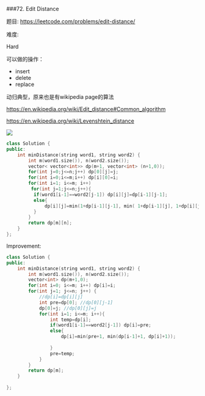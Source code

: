###72. Edit Distance

题目:
<https://leetcode.com/problems/edit-distance/>


难度:

Hard

可以做的操作：

- insert
- delete
- replace

动归典型，原来也是有wikipedia page的算法

<https://en.wikipedia.org/wiki/Edit_distance#Common_algorithm>

<https://en.wikipedia.org/wiki/Levenshtein_distance>


![](https://wikimedia.org/api/rest_v1/media/math/render/svg/1deeeaebff36dc4bdc79778bcafe0ec17ce63f83)

```c++
class Solution {
public:
    int minDistance(string word1, string word2) {
        int m(word1.size()), n(word2.size());
        vector< vector<int>> dp(m+1, vector<int> (n+1,0));
        for(int j=0;j<=n;j++) dp[0][j]=j;
        for(int i=0;i<=m;i++) dp[i][0]=i;
        for(int i=1; i<=m; i++)
         for(int j=1;j<=n;j++){
          if(word1[i-1]==word2[j-1]) dp[i][j]=dp[i-1][j-1];
          else{
              dp[i][j]=min(1+dp[i-1][j-1], min( 1+dp[i-1][j], 1+dp[i][j-1]) );
          }
        }
        return dp[m][n];
    }
};
```

Improvement:

```c++
class Solution {
public:
    int minDistance(string word1, string word2) {
        int m(word1.size()), n(word2.size());
        vector<int> dp(m+1,0);
        for(int i=0; i<=m; i++) dp[i]=i;
        for(int j=1; j<=n; j++) {
            //dp[i]=dp[i][j]
            int pre=dp[0]; //dp[0][j-1]
            dp[0]=j; //dp[0][j]=j
            for(int i=1; i<=m; i++){
                int temp=dp[i];
                if(word1[i-1]==word2[j-1]) dp[i]=pre;
                else{
                    dp[i]=min(pre+1, min(dp[i-1]+1, dp[i]+1));
                    
                }
                pre=temp;  
            }
        }
        return dp[m];
    }
    
};

```
